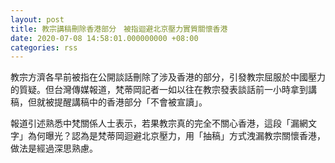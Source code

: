 ```yaml
---
layout: post
title: 教宗講稿刪除香港部分　被指迴避北京壓力實質關懷香港
date: 2020-07-08 14:58:01.000000000 +08:00
categories: rss
---
```


教宗方濟各早前被指在公開談話刪除了涉及香港的部分，引發教宗屈服於中國壓力的質疑。但台灣傳媒報道，梵蒂岡記者一如以往在教宗發表談話前一小時拿到講稿，但就被提醒講稿中的香港部分「不會被宣讀」。

報道引述熟悉中梵關係人士表示，若果教宗真的完全不關心香港，這段「漏網文字」為何曝光？認為是梵蒂岡迴避北京壓力，用「抽稿」方式洩漏教宗關懷香港，做法是經過深思熟慮。
